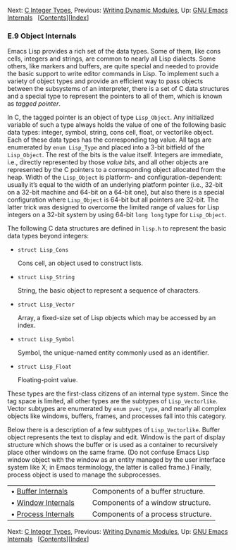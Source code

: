 

Next: [C Integer Types](C-Integer-Types.html), Previous: [Writing Dynamic Modules](Writing-Dynamic-Modules.html), Up: [GNU Emacs Internals](GNU-Emacs-Internals.html)   \[[Contents](index.html#SEC_Contents "Table of contents")]\[[Index](Index.html "Index")]

### E.9 Object Internals

Emacs Lisp provides a rich set of the data types. Some of them, like cons cells, integers and strings, are common to nearly all Lisp dialects. Some others, like markers and buffers, are quite special and needed to provide the basic support to write editor commands in Lisp. To implement such a variety of object types and provide an efficient way to pass objects between the subsystems of an interpreter, there is a set of C data structures and a special type to represent the pointers to all of them, which is known as *tagged pointer*.

In C, the tagged pointer is an object of type `Lisp_Object`. Any initialized variable of such a type always holds the value of one of the following basic data types: integer, symbol, string, cons cell, float, or vectorlike object. Each of these data types has the corresponding tag value. All tags are enumerated by `enum Lisp_Type` and placed into a 3-bit bitfield of the `Lisp_Object`. The rest of the bits is the value itself. Integers are immediate, i.e., directly represented by those *value bits*, and all other objects are represented by the C pointers to a corresponding object allocated from the heap. Width of the `Lisp_Object` is platform- and configuration-dependent: usually it’s equal to the width of an underlying platform pointer (i.e., 32-bit on a 32-bit machine and 64-bit on a 64-bit one), but also there is a special configuration where `Lisp_Object` is 64-bit but all pointers are 32-bit. The latter trick was designed to overcome the limited range of values for Lisp integers on a 32-bit system by using 64-bit `long long` type for `Lisp_Object`.

The following C data structures are defined in `lisp.h` to represent the basic data types beyond integers:

*   `struct Lisp_Cons`

    Cons cell, an object used to construct lists.

*   `struct Lisp_String`

    String, the basic object to represent a sequence of characters.

*   `struct Lisp_Vector`

    Array, a fixed-size set of Lisp objects which may be accessed by an index.

*   `struct Lisp_Symbol`

    Symbol, the unique-named entity commonly used as an identifier.

*   `struct Lisp_Float`

    Floating-point value.

These types are the first-class citizens of an internal type system. Since the tag space is limited, all other types are the subtypes of `Lisp_Vectorlike`. Vector subtypes are enumerated by `enum pvec_type`, and nearly all complex objects like windows, buffers, frames, and processes fall into this category.

Below there is a description of a few subtypes of `Lisp_Vectorlike`. Buffer object represents the text to display and edit. Window is the part of display structure which shows the buffer or is used as a container to recursively place other windows on the same frame. (Do not confuse Emacs Lisp window object with the window as an entity managed by the user interface system like X; in Emacs terminology, the latter is called frame.) Finally, process object is used to manage the subprocesses.

|                                               |    |                                    |
| :-------------------------------------------- | -- | :--------------------------------- |
| • [Buffer Internals](Buffer-Internals.html)   |    | Components of a buffer structure.  |
| • [Window Internals](Window-Internals.html)   |    | Components of a window structure.  |
| • [Process Internals](Process-Internals.html) |    | Components of a process structure. |

Next: [C Integer Types](C-Integer-Types.html), Previous: [Writing Dynamic Modules](Writing-Dynamic-Modules.html), Up: [GNU Emacs Internals](GNU-Emacs-Internals.html)   \[[Contents](index.html#SEC_Contents "Table of contents")]\[[Index](Index.html "Index")]
